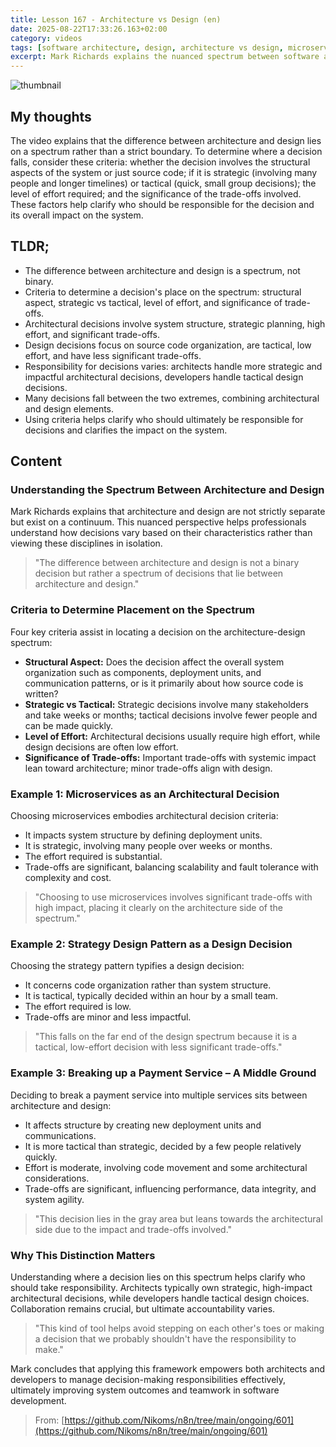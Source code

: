 ```yaml
---
title: Lesson 167 - Architecture vs Design (en)
date: 2025-08-22T17:33:26.163+02:00
category: videos
tags: [software architecture, design, architecture vs design, microservices, strategy design pattern, software development, decision making, system design]
excerpt: Mark Richards explains the nuanced spectrum between software architecture and design, providing criteria to distinguish them and examples to clarify responsibility in decision-making.
---
```


![thumbnail](https://i.ytimg.com/vi/0tEBv2kAuNY/maxresdefault.jpg)
[]()

## My thoughts

The video explains that the difference between architecture and design lies on a spectrum rather than a strict boundary. To determine where a decision falls, consider these criteria: whether the decision involves the structural aspects of the system or just source code; if it is strategic (involving many people and longer timelines) or tactical (quick, small group decisions); the level of effort required; and the significance of the trade-offs involved. These factors help clarify who should be responsible for the decision and its overall impact on the system.

## TLDR;
- The difference between architecture and design is a spectrum, not binary.
- Criteria to determine a decision's place on the spectrum: structural aspect, strategic vs tactical, level of effort, and significance of trade-offs.
- Architectural decisions involve system structure, strategic planning, high effort, and significant trade-offs.
- Design decisions focus on source code organization, are tactical, low effort, and have less significant trade-offs.
- Responsibility for decisions varies: architects handle more strategic and impactful architectural decisions, developers handle tactical design decisions.
- Many decisions fall between the two extremes, combining architectural and design elements.
- Using criteria helps clarify who should ultimately be responsible for decisions and clarifies the impact on the system.



## Content

### Understanding the Spectrum Between Architecture and Design
Mark Richards explains that architecture and design are not strictly separate but exist on a continuum. This nuanced perspective helps professionals understand how decisions vary based on their characteristics rather than viewing these disciplines in isolation.

> "The difference between architecture and design is not a binary decision but rather a spectrum of decisions that lie between architecture and design."

### Criteria to Determine Placement on the Spectrum
Four key criteria assist in locating a decision on the architecture-design spectrum:

- **Structural Aspect:** Does the decision affect the overall system organization such as components, deployment units, and communication patterns, or is it primarily about how source code is written?
- **Strategic vs Tactical:** Strategic decisions involve many stakeholders and take weeks or months; tactical decisions involve fewer people and can be made quickly.
- **Level of Effort:** Architectural decisions usually require high effort, while design decisions are often low effort.
- **Significance of Trade-offs:** Important trade-offs with systemic impact lean toward architecture; minor trade-offs align with design.

### Example 1: Microservices as an Architectural Decision
Choosing microservices embodies architectural decision criteria:

- It impacts system structure by defining deployment units.
- It is strategic, involving many people over weeks or months.
- The effort required is substantial.
- Trade-offs are significant, balancing scalability and fault tolerance with complexity and cost.

> "Choosing to use microservices involves significant trade-offs with high impact, placing it clearly on the architecture side of the spectrum."

### Example 2: Strategy Design Pattern as a Design Decision
Choosing the strategy pattern typifies a design decision:

- It concerns code organization rather than system structure.
- It is tactical, typically decided within an hour by a small team.
- The effort required is low.
- Trade-offs are minor and less impactful.

> "This falls on the far end of the design spectrum because it is a tactical, low-effort decision with less significant trade-offs."

### Example 3: Breaking up a Payment Service – A Middle Ground
Deciding to break a payment service into multiple services sits between architecture and design:

- It affects structure by creating new deployment units and communications.
- It is more tactical than strategic, decided by a few people relatively quickly.
- Effort is moderate, involving code movement and some architectural considerations.
- Trade-offs are significant, influencing performance, data integrity, and system agility.

> "This decision lies in the gray area but leans towards the architectural side due to the impact and trade-offs involved."

### Why This Distinction Matters
Understanding where a decision lies on this spectrum helps clarify who should take responsibility. Architects typically own strategic, high-impact architectural decisions, while developers handle tactical design choices. Collaboration remains crucial, but ultimate accountability varies.

> "This kind of tool helps avoid stepping on each other's toes or making a decision that we probably shouldn't have the responsibility to make."

Mark concludes that applying this framework empowers both architects and developers to manage decision-making responsibilities effectively, ultimately improving system outcomes and teamwork in software development.





> From: [https://github.com/Nikoms/n8n/tree/main/ongoing/601](https://github.com/Nikoms/n8n/tree/main/ongoing/601)